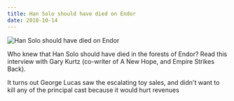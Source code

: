 ```yaml
---
title: Han Solo should have died on Endor
date: 2010-10-14
---
```


![Han Solo should have died on Endor](https://source.unsplash.com/jpkvklXwt98/1600x900)

Who knew that Han Solo should have died in the forests of Endor? Read this interview with Gary Kurtz (co-writer of A New Hope, and Empire Strikes Back).

It turns out George Lucas saw the escalating toy sales, and didn't want to kill any of the principal cast because it would hurt revenues